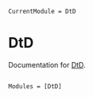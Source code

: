 ```@meta
CurrentModule = DtD
```

# DtD

Documentation for [DtD](https://github.com/DtD.jl).

```@index
```

```@autodocs
Modules = [DtD]
```
